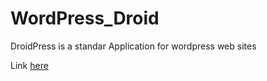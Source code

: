 # WordPress_Droid

DroidPress is a standar Application for wordpress web sites

Link <a href="https://play.google.com/store/apps/details?id=com.add.wordpressdroid">here</a>
